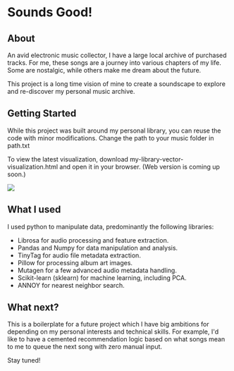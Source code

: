 # Sounds Good! 
## About

An avid electronic music collector, I have a large local archive of purchased tracks. For me, these songs are a journey into various chapters of my life. Some are nostalgic, while others make me dream about the future.

This project is a long time vision of mine to create a soundscape to explore and re-discover my personal music archive.

## Getting Started

While this project was built around my personal library, you can reuse the code with minor modifications. Change the path to your music folder in path.txt

To view the latest visualization, download my-library-vector-visualization.html and open it in your browser. (Web version is coming up soon.)

![](https://github.com/bikutoria/sounds-good/screen-capture.gif)

## What I used

I used python to manipulate data, predominantly the following libraries:

* Librosa for audio processing and feature extraction.
* Pandas and Numpy for data manipulation and analysis.
* TinyTag for audio file metadata extraction.
* Pillow for processing album art images.
* Mutagen for a few advanced audio metadata handling.
* Scikit-learn (sklearn) for machine learning, including PCA.
* ANNOY for nearest neighbor search.

## What next?

This is a boilerplate for a future project which I have big ambitions for depending on my personal interests and technical skills. For example, I'd like to have a cemented recommendation logic based on what songs mean to me to queue the next song with zero manual input. 

Stay tuned!